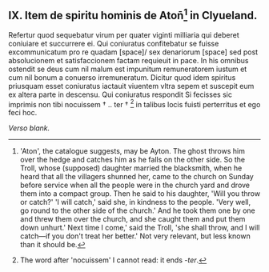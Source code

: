 ## IX. Item de spiritu hominis de Aton̄[^1] in Clyueland.

Refertur quod sequebatur virum per quater viginti milliaria qui deberet coniuiare et
succurrere ei. Qui coniuratus confitebatur se fuisse excommunicatum
pro re quadam \[space\]/ sex denariorum \[space\] sed post absolucionem
et satisfaccionem factam requieuit in pace. In his omnibus ostendit se
deus cum nil malum est impunitum remuneratorem iustum et cum nil
bonum a conuerso irremuneratum.
Dicitur quod idem spiritus priusquam esset coniuratus iactauit viuentem vltra sepem et suscepit eum ex altera parte in descensu. Qui
coniuratus respondit Si fecisses sic imprimis non tibi nocuissem † .. ter † [^2]
in talibus locis fuisti perterritus et ego feci hoc.

*Verso blank.*

[^1]: 'Aton', the catalogue suggests, may be Ayton. The ghost throws him over the hedge and catches him as he falls on the other side. So the Troll, whose (supposed) daughter married the blacksmith, when he heard that all the villagers shunned her, came to the church on Sunday before service when all the people were in the church yard and drove them into a compact group. Then he said to his daughter, 'Will you throw or catch?' 'I will catch,' said she, in kindness to the people. 'Very well, go round to the other side of the church.' And he took them one by one and threw them over the church, and she caught them and put them down unhurt.' Next time I come,' said the Troll, 'she shall throw, and I will catch—if you don't treat her better.' Not very relevant, but less known than it should be.

[^2]: The word after 'nocuissem' I cannot read: it ends *-ter*.